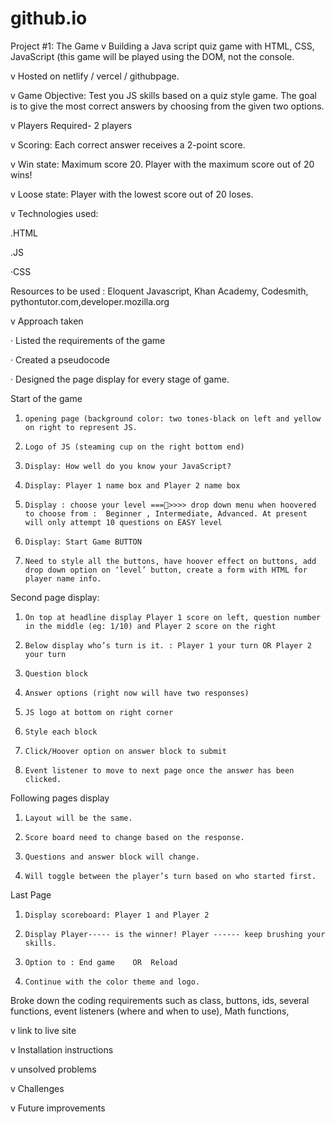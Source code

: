 # github.io
Project #1: The Game
v Building a Java script quiz game with HTML, CSS, JavaScript (this game will be played using the DOM, not the console.

v Hosted on netlify / vercel / githubpage.


v Game Objective: Test you JS skills based on a quiz style game. The goal is to give the most correct answers by choosing from the given two options.

v Players Required- 2 players

v Scoring: Each correct answer receives a 2-point score.

v Win state: Maximum score 20. Player with the maximum score out of 20 wins!

v Loose state: Player with the lowest score out of 20 loses.


v Technologies used:

.HTML

.JS

·CSS

Resources to be used : Eloquent Javascript, Khan Academy, Codesmith, pythontutor.com,developer.mozilla.org

 

 

 

 

 

 

 

v Approach taken

·      Listed the requirements of the game

·      Created a pseudocode

·      Designed the page display for every stage of game.

Start of the game

1.     opening page (background color: two tones-black on left and yellow on right to represent JS.

2.     Logo of JS (steaming cup on the right bottom end)

3.     Display: How well do you know your JavaScript?

4.     Display: Player 1 name box and Player 2 name box

5.     Display : choose your level ===>>>> drop down menu when hoovered to choose from :  Beginner , Intermediate, Advanced. At present will only attempt 10 questions on EASY level

6.     Display: Start Game BUTTON

7.     Need to style all the buttons, have hoover effect on buttons, add drop down option on ‘level’ button, create a form with HTML for player name info.

Second page display:

1.     On top at headline display Player 1 score on left, question number in the middle (eg: 1/10) and Player 2 score on the right

2.     Below display who’s turn is it. : Player 1 your turn OR Player 2 your turn

3.     Question block

4.     Answer options (right now will have two responses)

5.     JS logo at bottom on right corner

6.     Style each block

7.     Click/Hoover option on answer block to submit

8.     Event listener to move to next page once the answer has been clicked.

Following pages display

1.     Layout will be the same.

2.     Score board need to change based on the response.

3.     Questions and answer block will change.

4.     Will toggle between the player’s turn based on who started first.

Last Page

1.     Display scoreboard: Player 1 and Player 2

2.     Display Player----- is the winner! Player ------ keep brushing your skills.

3.     Option to : End game    OR  Reload

4.     Continue with the color theme and logo.

                                         

                                         

 

Broke down the coding requirements such as class, buttons, ids, several functions, event listeners (where and when to use), Math functions,                           

 

 

 

 

 

v link to live site

 

 

 

 

 

v Installation instructions

 

 

 

 

 

 

 

 

v unsolved problems 

 

 

 

 

 

 

 

v Challenges

 

 

 

 

 

 

 

 

v Future improvements

 
